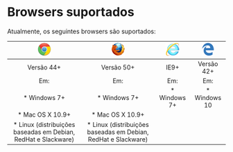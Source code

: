 ﻿# Browsers suportados

Atualmente, os seguintes browsers são suportados:

| ![Chrome](../../../images/web-pki/chrome.gif)               | ![Firefox](../../../images/web-pki/firefox.gif)            | ![IE](../../../images/web-pki/ie.gif)  | ![Edge](../../../images/web-pki/edge.gif) |
|:-----------------------------------------------------------:|:----------------------------------------------------------:|:--------------------------------------:|:-----------------------------------------:|
| Versão 44+                                                  | Versão 50+                                                 | IE9+                                   | Versão 42+                                |
| Em:                                                         | Em:                                                        | Em:                                    | Em:                                       |
| * Windows 7+                                                | * Windows 7+                                               | * Windows 7+                           | * Windows 10                              |
| * Mac OS X 10.9+                                            | * Mac OS X 10.9+                                           |                                        |                                           |
| * Linux (distribuições baseadas em Debian, RedHat e Slackware)| * Linux (distribuições baseadas em Debian, RedHat e Slackware)|                                   |                                           |

